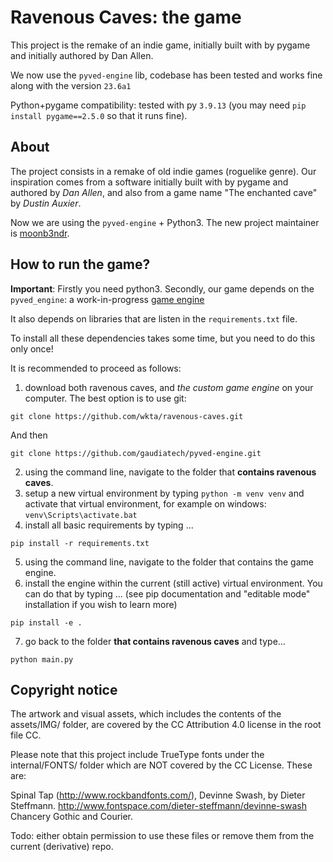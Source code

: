 # Ravenous Caves: the game

This project is the remake of an indie game,
initially built with by pygame and initially authored by Dan Allen.

We now use the `pyved-engine` lib, codebase has been tested and works fine along with the version `23.6a1`

Python+pygame compatibility: tested with py `3.9.13`
(you may need `pip install pygame==2.5.0` so that it runs fine).

## About

The project consists in a remake of old indie games (roguelike genre).
Our inspiration comes from a software
initially built with by pygame and authored by *Dan Allen*,
and also from a game name
"The enchanted cave" by *Dustin Auxier*.

Now we are using the `pyved-engine` + Python3.
The new project maintainer is [moonb3ndr](https://github.com/wkta).


## How to run the game?

**Important**: Firstly you need python3. Secondly, our game depends on the `pyved_engine`:
a work-in-progress [game engine](https://github.com/gaudiatech/pyved-engine)

It also depends on libraries that are listen in the `requirements.txt` file.

To install all these dependencies takes some time, but you need to do this only once!

It is recommended to proceed as follows:
1. download both ravenous caves, and *the custom game engine* on your computer.
The best option is to use git:
```shell
git clone https://github.com/wkta/ravenous-caves.git
```
And then
```shell
git clone https://github.com/gaudiatech/pyved-engine.git
```
2. using the command line, navigate to the folder that **contains ravenous caves**.
3. setup a new virtual environment by typing `python -m venv venv` and activate that virtual environment, for example on windows: `venv\Scripts\activate.bat`
4. install all basic requirements by typing ...
```shell
pip install -r requirements.txt
```
5. using the command line, navigate to the folder that contains the game engine.
6. install the engine within the current (still active) virtual environment. You can do that
by typing ... (see pip documentation and "editable mode" installation if you wish to learn more)
```shell
pip install -e .
```
7. go back to the folder **that contains ravenous caves** and type...
```shell
python main.py
```
## Copyright notice

The artwork and visual assets, which includes the contents of the assets/IMG/ folder, are covered by the CC Attribution 4.0 license in the root file CC.

Please note that this project include TrueType fonts under the internal/FONTS/ folder which are NOT covered by the CC License. These are:

Spinal Tap (http://www.rockbandfonts.com/), 
Devinne Swash, by Dieter Steffmann.
http://www.fontspace.com/dieter-steffmann/devinne-swash
Chancery Gothic and Courier.

Todo: either obtain permission to use these files or remove them from the current (derivative) repo.
